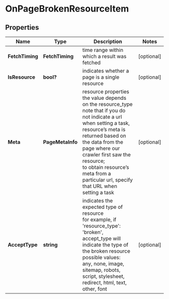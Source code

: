 # OnPageBrokenResourceItem


## Properties

| Name | Type | Description | Notes |
|------------ | ------------- | ------------- | -------------|
**FetchTiming** | **FetchTiming** | time range within which a result was fetched |[optional]|
**IsResource** | **bool?** | indicates whether a page is a single resource |[optional]|
**Meta** | **PageMetaInfo** | resource properties<br>the value depends on the resource_type<br>note that if you do not indicate a url when setting a task, resource’s meta is returned based on the data from the page where our crawler first saw the resource;<br>to obtain resource’s meta from a particular url, specify that URL when setting a task |[optional]|
**AcceptType** | **string** | indicates the expected type of resource<br>for example, if 'resource_type': 'broken', accept_type will indicate the type of the broken resource<br>possible values:<br>any, none, image, sitemap, robots, script, stylesheet, redirect, html, text, other, font |[optional]|